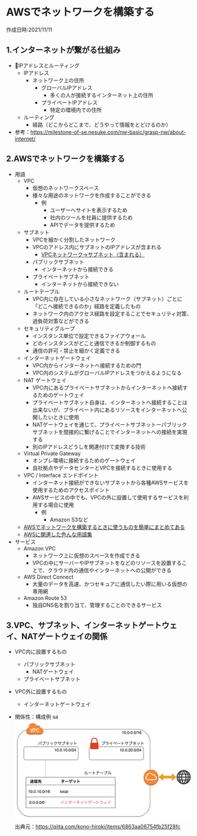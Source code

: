 # AWSでネットワークを構築する
作成日時:2021/11/11

## 1.インターネットが繋がる仕組み
* 👀IPアドレスとルーティング
  * IPアドレス
    * ネットワーク上の住所
      * グローバルIPアドレス
        * 多くの人が接続するインターネット上の住所
      * プライベートIPアドレス
        * 特定の環境内での住所
  * ルーティング
    * 経路（どこからどこまで、どうやって情報をとどけるのか）
* 参考：https://milestone-of-se.nesuke.com/nw-basic/grasp-nw/about-internet/

## 2.AWSでネットワークを構築する
* 用語
  * VPC
    * 仮想のネットワークスペース
    * 様々な用途のネットワークを作成することができる
      * 例
        * ユーザーへサイトを表示するため
        * 社内のツールを社員に提供するため
        * APIでデータを提供するため
  * サブネット
    * VPCを細かく分割したネットワーク
    * VPCのアドレス内にサブネットのIPアドレスが含まれる
      * [VPCネットワーク->サブネット（含まれる）](https://wa3.i-3-i.info/word11973.html)
    * パブリックサブネット
      * インターネットから接続できる
    * プライベートサブネット
      * インターネットから接続できない
  * ルートテーブル
    * VPC内に存在している小さなネットワーク（サブネット）ごとに「どこへ接続できるのか」経路を定義したもの
    * ネットワーク内のアクセス経路を設定することでセキュリティ対策、過負荷対策などができる
  * セキュリティグループ
    * インスタンス単位で設定できるファイアウォール
    * どのインスタンスがどこと通信できるか制御するもの
    * 通信の許可・禁止を細かく定義できる
  * インターネットゲートウェイ
    * VPC内からインターネットへ接続するための門
    * VPC内のシステムがグローバルIPアドレスをつかえるようになる
  * NAT ゲートウェイ
    * VPC内にあるプライベートサブネットからインターネットへ接続するためのゲートウェイ
    * プライベートサブネット自身は、インターネットへ接続することは出来ないが、プライベート内にあるリソースをインターネットへ公開したいときに使用
    * NATゲートウェイを通じて、プライベートサブネットーパブリックサブネットを間接的に繋げることでインターネットへの接続を実現する
    * 別のIPアドレスどうしを関連付けて変換する技術
  * Virtual Private Gateway
    * オンプレ環境に接続するためのゲートウェイ
    * 自社拠点やデータセンターとVPCを接続するときに使用する
  * VPC / Interface エンドポイント
    * インターネット接続ができないサブネットから各種AWSサービスを使用するためのアクセスポイント
    * AWSサービスの中でも、VPCの外に設置して使用するサービスを利用する場合に使用
      * 例
        * Amazon S3など
  * [AWSでネットワークを構築するときに使うものを簡単にまとめてある](https://qiita.com/kono-hiroki/items/6863aa06754fb25f28fc)
  * [AWSに関連した色んな用語集](https://www.bit-drive.ne.jp/managed-cloud/column/column_31.html)
* サービス
  * Amazon VPC
    * ネットワーク上に仮想のスペースを作成できる
    * VPCの中にサーバーやIPサブネットをなどのリソースを設置することで、クラウド内の通信やインターネットへの公開ができる
  * AWS Direct Connect
    * 大量のデータを高速、かつセキュアに通信したい際に用いる仮想の専用網
  * Amazon Route 53
    * 独自DNS名を割り当て、管理することのできるサービス

## 3.VPC、サブネット、インターネットゲートウェイ、NATゲートウェイの関係
* VPC内に設置するもの
  * パブリックサブネット
    * NATゲートウェイ
  * プライベートサブネット
* VPC外に設置するもの
  * インターネットゲートウェイ

* 関係性：構成例
sa![](2021-11-15-23-34-36.png)
出典元：https://qiita.com/kono-hiroki/items/6863aa06754fb25f28fc
